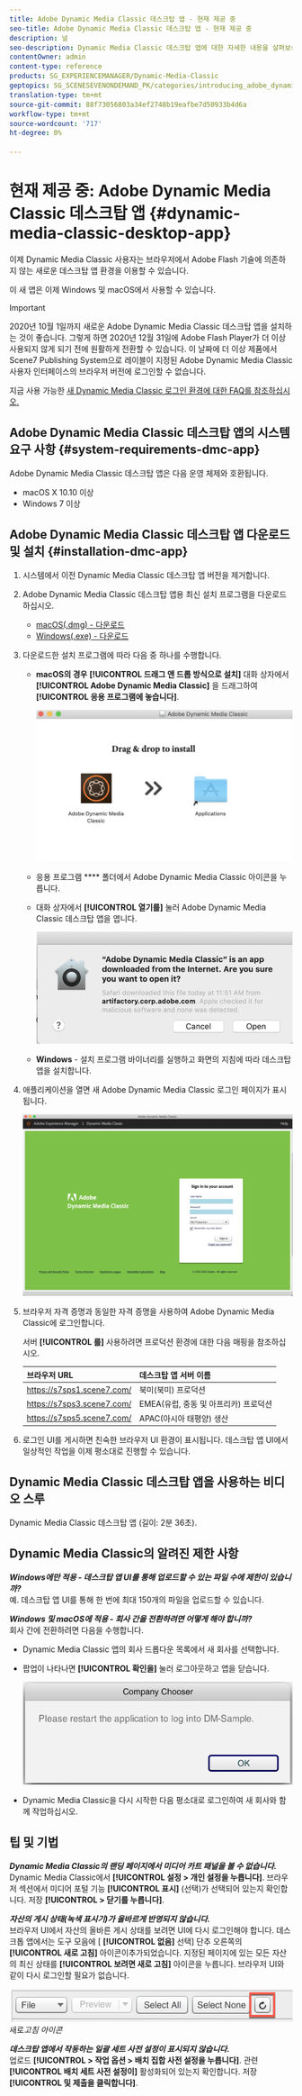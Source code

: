 ```yaml
---
title: Adobe Dynamic Media Classic 데스크탑 앱 - 현재 제공 중
seo-title: Adobe Dynamic Media Classic 데스크탑 앱 - 현재 제공 중
description: 널
seo-description: Dynamic Media Classic 데스크탑 앱에 대한 자세한 내용을 살펴보십시오.
contentOwner: admin
content-type: reference
products: SG_EXPERIENCEMANAGER/Dynamic-Media-Classic
geptopics: SG_SCENESEVENONDEMAND_PK/categories/introducing_adobe_dynamic_media_classic
translation-type: tm+mt
source-git-commit: 88f73056803a34ef2748b19eafbe7d50933b4d6a
workflow-type: tm+mt
source-wordcount: '717'
ht-degree: 0%

---
```



# 현재 제공 중: Adobe Dynamic Media Classic 데스크탑 앱 {#dynamic-media-classic-desktop-app}

이제 Dynamic Media Classic 사용자는 브라우저에서 Adobe Flash 기술에 의존하지 않는 새로운 데스크탑 앱 환경을 이용할 수 있습니다.

이 새 앱은 이제 Windows 및 macOS에서 사용할 수 있습니다.

>[!IMPORTANT]
>
>2020년 10월 1일까지 새로운 Adobe Dynamic Media Classic 데스크탑 앱을 설치하는 것이 좋습니다. 그렇게 하면 2020년 12월 31일에 Adobe Flash Player가 더 이상 사용되지 않게 되기 전에 원활하게 전환할 수 있습니다. 이 날짜에 더 이상 제품에서 Scene7 Publishing System으로 레이블이 지정된 Adobe Dynamic Media Classic 사용자 인터페이스의 브라우저 버전에 로그인할 수 없습니다.

지금 사용 가능한 [새 Dynamic Media Classic 로그인 환경에 대한 FAQ를 참조하십시오.](/help/new-ui-2020.md)

## Adobe Dynamic Media Classic 데스크탑 앱의 시스템 요구 사항 {#system-requirements-dmc-app}

Adobe Dynamic Media Classic 데스크탑 앱은 다음 운영 체제와 호환됩니다.
* macOS X 10.10 이상
* Windows 7 이상

## Adobe Dynamic Media Classic 데스크탑 앱 다운로드 및 설치 {#installation-dmc-app}

1. 시스템에서 이전 Dynamic Media Classic 데스크탑 앱 버전을 제거합니다.

1. Adobe Dynamic Media Classic 데스크탑 앱용 최신 설치 프로그램을 다운로드하십시오.

   * [macOS(.dmg) - 다운로드](http://download.macromedia.com/dynamic-media-classic/20.20.1/adobe-dynamic-media-classic-20.20.1.dmg)
   * [Windows(.exe) - 다운로드](http://download.macromedia.com/dynamic-media-classic/20.20.1/adobe-dynamic-media-classic-20.20.1.exe)

1. 다운로드한 설치 프로그램에 따라 다음 중 하나를 수행합니다.

   * **macOS의 경우** **[!UICONTROL 드래그 앤 드롭 방식으로 설치]** 대화 상자에서 **[!UICONTROL Adobe Dynamic Media Classic]** 을 드래그하여 **[!UICONTROL 응용 프로그램에 놓습니다]**.

      ![macOS에서 드래그 앤 드롭 설치](/help/assets/dragondrop-install1.png)

   * 응용 프로그램 **** 폴더에서 Adobe Dynamic Media Classic 아이콘을 누릅니다.
   * 대화 상자에서 **[!UICONTROL 열기를]** 눌러 Adobe Dynamic Media Classic 데스크탑 앱을 엽니다.

      ![다운로드한 앱 열기](/help/assets/open-dmclassicapp1.png)

   * **Windows** - 설치 프로그램 바이너리를 실행하고 화면의 지침에 따라 데스크탑 앱을 설치합니다.

1. 애플리케이션을 열면 새 Adobe Dynamic Media Classic 로그인 페이지가 표시됩니다.

   ![Dynamic Media Classic 로그인](/help/assets/dmclassic-login1.png)

1. 브라우저 자격 증명과 동일한 자격 증명을 사용하여 Adobe Dynamic Media Classic에 로그인합니다.

   서버 **[!UICONTROL 를]** 사용하려면 프로덕션 환경에 대한 다음 매핑을 참조하십시오.

   | 브라우저 URL | 데스크탑 앱 서버 이름 |
   |---|---|
   | https://s7sps1.scene7.com/ | 북미(북미) 프로덕션 |
   | https://s7sps3.scene7.com/ | EMEA(유럽, 중동 및 아프리카) 프로덕션 |
   | https://s7sps5.scene7.com/ | APAC(아시아 태평양) 생산 |

1. 로그인 UI를 게시하면 친숙한 브라우저 UI 환경이 표시됩니다. 데스크탑 앱 UI에서 일상적인 작업을 이제 평소대로 진행할 수 있습니다.

## Dynamic Media Classic 데스크탑 앱을 사용하는 비디오 스루

Dynamic Media Classic 데스크탑 앱 [](https://docs.adobe.com/content/help/en/experience-manager-learn/assets/dynamic-media/dynamic-media-classic-desktop-application.html) (길이: 2분 36초).

## Dynamic Media Classic의 알려진 제한 사항

**_Windows에만 적용 - 데스크탑 앱 UI를 통해 업로드할 수 있는 파일 수에 제한이 있습니까?_**<br>&#x200B;예. 데스크탑 앱 UI를 통해 한 번에 최대 150개의 파일을 업로드할 수 있습니다.

**_Windows 및 macOS에 적용 - 회사 간을 전환하려면 어떻게 해야 합니까?_**<br>&#x200B;회사 간에 전환하려면 다음을 수행합니다.
* Dynamic Media Classic 앱의 회사 드롭다운 목록에서 새 회사를 선택합니다.
* 팝업이 나타나면 **[!UICONTROL 확인을]** 눌러 로그아웃하고 앱을 닫습니다.

   ![새 회사를 사용하려면 앱을 다시 시작하십시오](/help/assets/dmclassic-new-company1.png)
* Dynamic Media Classic을 다시 시작한 다음 평소대로 로그인하여 새 회사와 함께 작업하십시오.

## 팁 및 기법

**_Dynamic Media Classic의 랜딩 페이지에서 미디어 카트 패널을 볼 수 없습니다._**<br> Dynamic Media Classic에서 **[!UICONTROL 설정 > 개인 설정을 누릅니다]**. 브라우저 섹션에서 미디어 포털 기능 **[!UICONTROL 표시]** (선택)가 선택되어 있는지 확인합니다. 저장 **[!UICONTROL > 닫기를 누릅니다]**.

**_자산의 게시 상태(녹색 표시기)가 올바르게 반영되지 않습니다._**<br>&#x200B;브라우저 UI에서 자산의 올바른 게시 상태를 보려면 UI에 다시 로그인해야 합니다. 데스크톱 앱에서는 도구 모음에 [ **[!UICONTROL 없음]** 선택] 단추 오른쪽의 **[!UICONTROL 새로 고침]** 아이콘이추가되었습니다. 지정된 페이지에 있는 모든 자산의 최신 상태를 **[!UICONTROL 보려면 새로 고침]** 아이콘을 누릅니다. 브라우저 UI와 같이 다시 로그인할 필요가 없습니다.

![새로 고침 아이콘](/help/assets/refresh-icon1.png)새로&#x200B;*고침 아이콘*

**_데스크탑 앱에서 작동하는 일괄 세트 사전 설정이 표시되지 않습니다._**<br>&#x200B;업로드 **[!UICONTROL > 작업 옵션 > 배치 집합 사전 설정을 누릅니다]**. 관련 **[!UICONTROL 배치 세트 사전 설정이]** 활성화되어 있는지 확인합니다. 저장 **[!UICONTROL 및 제출을 클릭합니다]**.
